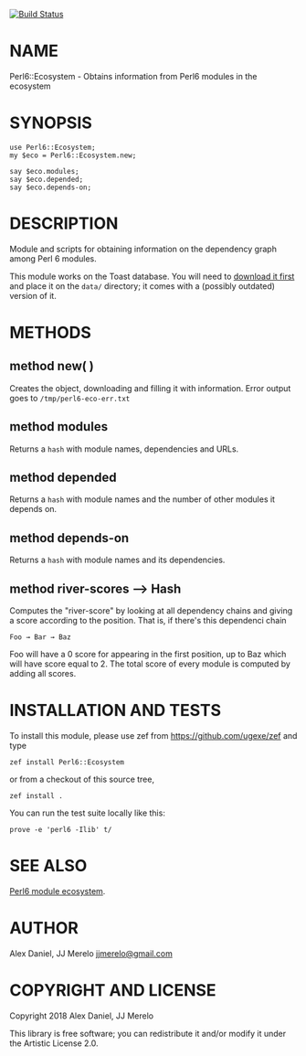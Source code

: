 [![Build Status](https://travis-ci.org/JJ/p6-river.svg?branch=master)](https://travis-ci.org/JJ/p6-river)

NAME
====

Perl6::Ecosystem - Obtains information from Perl6 modules in the ecosystem

SYNOPSIS
========

    use Perl6::Ecosystem;
    my $eco = Perl6::Ecosystem.new;

    say $eco.modules;
    say $eco.depended;
    say $eco.depends-on;

DESCRIPTION
===========

Module and scripts for obtaining information on the dependency graph
among Perl 6 modules.

This module works on the Toast database. You will need to [download it
first](https://temp.perl6.party/toast.sqlite.db) and place it on the `data/` directory; it comes with a (possibly
outdated) version of it.



METHODS
=======

method new( )
-------------

Creates the object, downloading and filling it with information. Error output goes to `/tmp/perl6-eco-err.txt`

method modules
--------------

Returns a `hash` with module names, dependencies and URLs.

method depended
---------------

Returns a `hash` with module names and the number of other modules it depends on.

method depends-on
-----------------

Returns a `hash` with module names and its dependencies.

method river-scores --> Hash
----------------------------

Computes the "river-score" by looking at all dependency chains and giving a score according to the position. That is, if there's this dependenci chain

    Foo → Bar → Baz

Foo will have a 0 score for appearing in the first position, up to Baz which will have score equal to 2. The total score of every module is computed by adding all scores.

INSTALLATION AND TESTS
======================

To install this module, please use zef from https://github.com/ugexe/zef and type

```zef install Perl6::Ecosystem```

or from a checkout of this source tree,

```zef install .```

You can run the test suite locally like this:

```prove -e 'perl6 -Ilib' t/```


SEE ALSO
========

[Perl6 module ecosystem](https://modules.perl6.org).

AUTHOR
======

Alex Daniel, JJ Merelo <jjmerelo@gmail.com>

COPYRIGHT AND LICENSE
=====================

Copyright 2018 Alex Daniel, JJ Merelo

This library is free software; you can redistribute it and/or modify it under the Artistic License 2.0.

